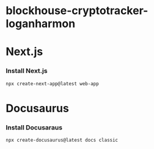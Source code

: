 # blockhouse-cryptotracker-loganharmon

# Next.js
### Install Next.js

```sh
npx create-next-app@latest web-app
```


# Docusaurus
### Install Docusaraus

```sh
npx create-docusaurus@latest docs classic
```